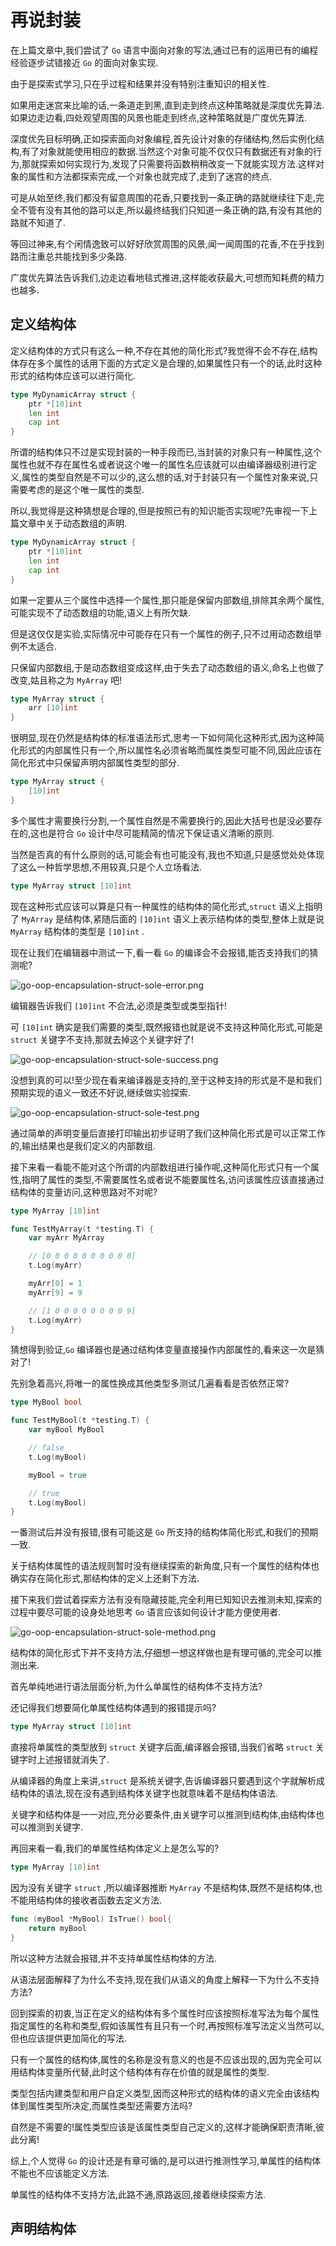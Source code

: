 # 再说封装

在上篇文章中,我们尝试了 `Go` 语言中面向对象的写法,通过已有的运用已有的编程经验逐步试错接近 `Go` 的面向对象实现.

由于是探索式学习,只在乎过程和结果并没有特别注重知识的相关性.

如果用走迷宫来比喻的话,一条道走到黑,直到走到终点这种策略就是深度优先算法.如果边走边看,四处观望周围的风景也能走到终点,这种策略就是广度优先算法.

深度优先目标明确,正如探索面向对象编程,首先设计对象的存储结构,然后实例化结构,有了对象就能使用相应的数据.当然这个对象可能不仅仅只有数据还有对象的行为,那就探索如何实现行为,发现了只需要将函数稍稍改变一下就能实现方法.这样对象的属性和方法都探索完成,一个对象也就完成了,走到了迷宫的终点.

可是从始至终,我们都没有留意周围的花香,只要找到一条正确的路就继续往下走,完全不管有没有其他的路可以走,所以最终结我们只知道一条正确的路,有没有其他的路就不知道了.

等回过神来,有个闲情逸致可以好好欣赏周围的风景,闻一闻周围的花香,不在乎找到路而注重总共能找到多少条路.

广度优先算法告诉我们,边走边看地毯式推进,这样能收获最大,可想而知耗费的精力也越多.

## 定义结构体

定义结构体的方式只有这么一种,不存在其他的简化形式?我觉得不会不存在,结构体存在多个属性的话用下面的方式定义是合理的,如果属性只有一个的话,此时这种形式的结构体应该可以进行简化.

```go
type MyDynamicArray struct {
    ptr *[10]int
    len int
    cap int
}
```

所谓的结构体只不过是实现封装的一种手段而已,当封装的对象只有一种属性,这个属性也就不存在属性名或者说这个唯一的属性名应该就可以由编译器级别进行定义,属性的类型自然是不可以少的,这么想的话,对于封装只有一个属性对象来说,只需要考虑的是这个唯一属性的类型.

所以,我觉得是这种猜想是合理的,但是按照已有的知识能否实现呢?先审视一下上篇文章中关于动态数组的声明.

```go
type MyDynamicArray struct {
    ptr *[10]int
    len int
    cap int
}
```

如果一定要从三个属性中选择一个属性,那只能是保留内部数组,排除其余两个属性,可能实现不了动态数组的功能,语义上有所欠缺.

但是这仅仅是实验,实际情况中可能存在只有一个属性的例子,只不过用动态数组举例不太适合.

只保留内部数组,于是动态数组变成这样,由于失去了动态数组的语义,命名上也做了改变,姑且称之为 `MyArray` 吧!

```go
type MyArray struct {
    arr [10]int
}
```

很明显,现在仍然是结构体的标准语法形式,思考一下如何简化这种形式,因为这种简化形式的内部属性只有一个,所以属性名必须省略而属性类型可能不同,因此应该在简化形式中只保留声明内部属性类型的部分.

```go
type MyArray struct {
    [10]int
}
```

多个属性才需要换行分割,一个属性自然是不需要换行的,因此大括号也是没必要存在的,这也是符合 `Go` 设计中尽可能精简的情况下保证语义清晰的原则.

当然是否真的有什么原则的话,可能会有也可能没有,我也不知道,只是感觉处处体现了这么一种哲学思想,不用较真,只是个人立场看法.

```go
type MyArray struct [10]int
```

现在这种形式应该可以算是只有一种属性的结构体的简化形式,`struct` 语义上指明了 `MyArray` 是结构体,紧随后面的 `[10]int` 语义上表示结构体的类型,整体上就是说 `MyArray` 结构体的类型是 `[10]int` .

现在让我们在编辑器中测试一下,看一看 `Go` 的编译会不会报错,能否支持我们的猜测呢?

![go-oop-encapsulation-struct-sole-error.png](../images/go-oop-encapsulation-struct-sole-error.png)

编辑器告诉我们 `[10]int` 不合法,必须是类型或类型指针!

可 `[10]int` 确实是我们需要的类型,既然报错也就是说不支持这种简化形式,可能是 `struct` 关键字不支持,那就去掉这个关键字好了!

![go-oop-encapsulation-struct-sole-success.png](../images/go-oop-encapsulation-struct-sole-success.png)

没想到真的可以!至少现在看来编译器是支持的,至于这种支持的形式是不是和我们预期实现的语义一致还不好说,继续做实验探索.

![go-oop-encapsulation-struct-sole-test.png](../images/go-oop-encapsulation-struct-sole-test.png)

通过简单的声明变量后直接打印输出初步证明了我们这种简化形式是可以正常工作的,输出结果也是我们定义的内部数组.

接下来看一看能不能对这个所谓的内部数组进行操作呢,这种简化形式只有一个属性,指明了属性的类型,不需要属性名或者说不能要属性名,访问该属性应该直接通过结构体的变量访问,这种思路对不对呢?

```go
type MyArray [10]int

func TestMyArray(t *testing.T) {
	var myArr MyArray

	// [0 0 0 0 0 0 0 0 0 0]
	t.Log(myArr)

	myArr[0] = 1
	myArr[9] = 9

	// [1 0 0 0 0 0 0 0 0 9]
	t.Log(myArr)
}
```

猜想得到验证,`Go` 编译器也是通过结构体变量直接操作内部属性的,看来这一次是猜对了!

先别急着高兴,将唯一的属性换成其他类型多测试几遍看看是否依然正常?

```go
type MyBool bool

func TestMyBool(t *testing.T) {
	var myBool MyBool

	// false
	t.Log(myBool)

	myBool = true

	// true
	t.Log(myBool)
}
```

一番测试后并没有报错,很有可能这是 `Go` 所支持的结构体简化形式,和我们的预期一致.

关于结构体属性的语法规则暂时没有继续探索的新角度,只有一个属性的结构体也确实存在简化形式,那结构体的定义上还剩下方法.

接下来我们尝试着探索方法有没有隐藏技能,完全利用已知知识去推测未知,探索的过程中要尽可能的设身处地思考 `Go` 语言应该如何设计才能方便使用者.

![go-oop-encapsulation-struct-sole-method.png](../images/go-oop-encapsulation-struct-sole-method.png)

结构体的简化形式下并不支持方法,仔细想一想这样做也是有理可循的,完全可以推测出来.

首先单纯地进行语法层面分析,为什么单属性的结构体不支持方法?

还记得我们想要简化单属性结构体遇到的报错提示吗?

```go
type MyArray struct [10]int
```

直接将单属性的类型放到 `struct` 关键字后面,编译器会报错,当我们省略 `struct` 关键字时上述报错就消失了.

从编译器的角度上来讲,`struct` 是系统关键字,告诉编译器只要遇到这个字就解析成结构体的语法,现在没有遇到结构体关键字也就意味着不是结构体语法.

关键字和结构体是一一对应,充分必要条件,由关键字可以推测到结构体,由结构体也可以推测到关键字.

再回来看一看,我们的单属性结构体定义上是怎么写的?

```go
type MyArray [10]int
```

因为没有关键字 `struct` ,所以编译器推断 `MyArray` 不是结构体,既然不是结构体,也不能用结构体的接收者函数去定义方法.

```go
func (myBool *MyBool) IsTrue() bool{
	return myBool
}
```

所以这种方法就会报错,并不支持单属性结构体的方法.

从语法层面解释了为什么不支持,现在我们从语义的角度上解释一下为什么不支持方法?

回到探索的初衷,当正在定义的结构体有多个属性时应该按照标准写法为每个属性指定属性的名称和类型,假如该属性有且只有一个时,再按照标准写法定义当然可以,但也应该提供更加简化的写法.

只有一个属性的结构体,属性的名称是没有意义的也是不应该出现的,因为完全可以用结构体变量所代替,此时这个结构体有存在价值的就是属性的类型.

类型包括内建类型和用户自定义类型,因而这种形式的结构体的语义完全由该结构体到属性类型所决定,而属性类型还需要方法吗?

自然是不需要的!属性类型应该是该属性类型自己定义的,这样才能确保职责清晰,彼此分离!

综上,个人觉得 `Go` 的设计还是有章可循的,是可以进行推测性学习,单属性的结构体不能也不应该能定义方法.

单属性的结构体不支持方法,此路不通,原路返回,接着继续探索方法.



## 声明结构体

 